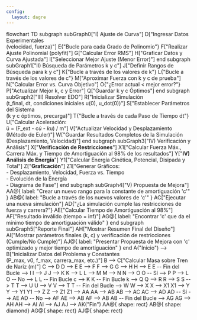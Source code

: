 ```yaml
---
config:
  layout: dagre
---
```

flowchart TD
 subgraph subGraph0["I) Ajuste de Curva"]
        D["Ingresar Datos Experimentales<br>(velocidad, fuerza)"]
        E{"Bucle para cada Grado de Polinomio"}
        F["Realizar Ajuste Polinomial (polyfit)"]
        G["Calcular Error RMS"]
        H["Graficar Datos y Curva Ajustada"]
        I["Seleccionar Mejor Ajuste (Menor Error)"]
  end
 subgraph subGraph1["II) Búsqueda de Parámetros k y c"]
        J["Definir Rangos de Búsqueda para k y c"]
        K{"Bucle a través de los valores de k"}
        L{"Bucle a través de los valores de c"}
        M["Aproximar Fuerza con k y c de prueba"]
        N["Calcular Error vs. Curva Objetivo"]
        O{"¿Error actual &lt; mejor error?"}
        P["Actualizar Mejor k, c y Error"]
        Q["Guardar k y c Óptimos"]
  end
 subgraph subGraph2["III) Resolver EDO"]
        R["Inicializar Simulación<br>(t_final, dt, condiciones iniciales u(0), u_dot(0))"]
        S["Establecer Parámetros del Sistema<br>(k y c óptimos, precarga)"]
        T{"Bucle a través de cada Paso de Tiempo dt"}
        U["Calcular Aceleración:<br>ü = (F_ext - c*u̇ - k*u) / m"]
        V["Actualizar Velocidad y Desplazamiento<br>(Método de Euler)"]
        W["Guardar Resultados Completos de la Simulación<br>(Desplazamiento, Velocidad)"]
  end
 subgraph subGraph3["IV) Verificación y Análisis"]
        X["<b>Verificación de Restricciones</b>"]
        X1["Calcular Fuerza Máx., Carrera Máx. y Tiempo de Amortiguación al 98% de los resultados"]
        Y["<b>IV) Análisis de Energía</b>"]
        Y1["Calcular Energía Cinética, Potencial, Disipada y Total"]
        Z["<b>Graficación</b>"]
        Z1["Generar Gráficos:<br>- Desplazamiento, Velocidad, Fuerza vs. Tiempo<br>- Evolución de la Energía<br>- Diagrama de Fase"]
  end
 subgraph subGraph4["V) Propuesta de Mejora"]
        AA@{ label: "Crear un nuevo rango para la constante de amortiguación 'c'" }
        AB@{ label: "Bucle a través de los nuevos valores de 'c'" }
        AC["Ejecutar una nueva simulación"]
        AD{"¿La simulación cumple las restricciones de fuerza y carrera?"}
        AE["Calcular Tiempo de Amortiguación al 98%"]
        AF["Resultado inválido (tiempo = inf)"]
        AG@{ label: "Encontrar 'c' que da el mínimo tiempo de amortiguación válido" }
  end
 subgraph subGraph5["Reporte Final"]
        AH["Mostrar Resumen Final del Diseño"]
        AI["Mostrar parámetros finales (k, c) y verificación de restricciones (Cumple/No Cumple)"]
        AJ@{ label: "Presentar Propuesta de Mejora con 'c' optimizado y mejor tiempo de amortiguación" }
  end
    A("Inicio") --> B["Inicializar Datos del Problema y Constantes<br>(P_max, v0, f_max, carrera_max, etc.)"]
    B --> C["Calcular Masa sobre Tren de Nariz (m)"]
    C --> D
    D --> E
    E --> F
    F --> G
    G --> H
    H --> E
    E -- Fin del Bucle --> I
    I --> J
    J --> K
    K --> L
    L --> M
    M --> N
    N --> O
    O -- Sí --> P
    P --> L
    O -- No --> L
    L -- Fin Bucle c --> K
    K -- Fin Bucle k --> Q
    Q --> R
    R --> S
    S --> T
    T --> U
    U --> V
    V --> T
    T -- Fin del Bucle --> W
    W --> X
    X --> X1
    X1 --> Y
    Y --> Y1
    Y1 --> Z
    Z --> Z1
    Z1 --> AA
    AA --> AB
    AB --> AC
    AC --> AD
    AD -- Sí --> AE
    AD -- No --> AF
    AE --> AB
    AF --> AB
    AB -- Fin del Bucle --> AG
    AG --> AH
    AH --> AI
    AI --> AJ
    AJ --> AK("Fin")
    AA@{ shape: rect}
    AB@{ shape: diamond}
    AG@{ shape: rect}
    AJ@{ shape: rect}
